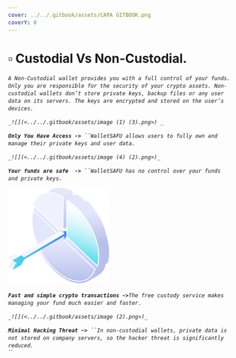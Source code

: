 ```yaml
---
cover: ../../.gitbook/assets/CAPA GITBOOK.png
coverY: 0
---
```


# ▫ Custodial Vs Non-Custodial.

_`A Non-Custodial wallet provides you with a full control of your funds. Only you are responsible for the security of your crypto assets. Non-custodial wallets don’t store private keys, backup files or any user data on its servers. The keys are encrypted and stored on the user’s devices.`_

_``_![](<../../.gitbook/assets/image (1) (3).png>) _``_&#x20;

_**`Only You Have Access ->`**` ``WalletSAFU allows users to fully own and manage their private keys and user data.`_

_``_![](<../../.gitbook/assets/image (4) (2).png>)_``_

_**`Your funds are safe  ->`**` ``WalletSAFU has no control over your funds and private keys.`_

![](<../../.gitbook/assets/image (3) (3).png>)

_**`Fast and simple crypto transactions ->`**`The free custody service makes managing your fund much easier and faster.`_

_``_![](<../../.gitbook/assets/image (2).png>)_``_

_**`Minimal Hacking Threat ->`**` ``In non-custodial wallets, private data is not stored on company servers, so the hacker threat is significantly reduced.`_\
_``_
